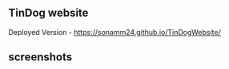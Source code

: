 
## TinDog website

Deployed Version - 
https://sonamm24.github.io/TinDogWebsite/

## screenshots


